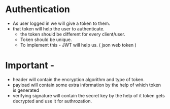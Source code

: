 # Authentication

- As user logged in we will give a token to them.
- that token will help the user to authenticate.
  - the token should be different for every client/user.
  - Token should be unique.
  - To implement this - JWT will help us. ( json web token )
  

# Important -
- header will contain the encryption algorithm and type of token.
- payload will contain some extra information by the help of which token is generated
- verifying signature will contain the secret key by the help of it token gets decrypted and use it for authrozation.
